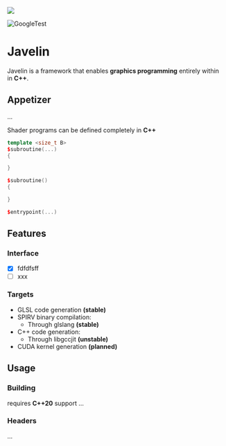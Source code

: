 ![](resources/media/logo.svg)

![GoogleTest](https://github.com/iveevi/javelin/actions/workflows/ci.yml/badge.svg)

# Javelin

Javelin is a framework that enables **graphics programming** entirely within in **C++**.

## Appetizer

...

Shader programs can be defined completely in **C++**

```cpp
template <size_t B>
$subroutine(...)
{

}

$subroutine()
{

}

$entrypoint(...)
```

## Features

### Interface

- [x] fdfdfsff
- [ ] xxx

### Targets

- GLSL code generation **(stable)**
- SPIRV binary compilation:
    - Through glslang **(stable)**
- C++ code generation:
    - Through libgccjit **(unstable)**
- CUDA kernel generation **(planned)**

## Usage

### Building

requires **C++20** support
...

### Headers

...